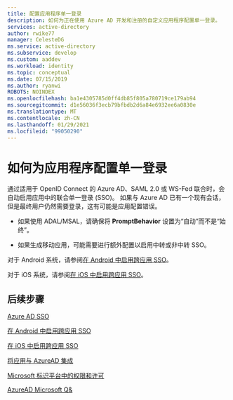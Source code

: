 ```yaml
---
title: 配置应用程序单一登录
description: 如何为正在使用 Azure AD 开发和注册的自定义应用程序配置单一登录。
services: active-directory
author: rwike77
manager: CelesteDG
ms.service: active-directory
ms.subservice: develop
ms.custom: aaddev
ms.workload: identity
ms.topic: conceptual
ms.date: 07/15/2019
ms.author: ryanwi
ROBOTS: NOINDEX
ms.openlocfilehash: ba1e4305785d0ff4db85f805a780719ce179ab94
ms.sourcegitcommit: d1e56036f3ecb79bfbdb2d6a84e6932ee6a0830e
ms.translationtype: MT
ms.contentlocale: zh-CN
ms.lasthandoff: 01/29/2021
ms.locfileid: "99050290"
---
```

# <a name="how-to-configure-single-sign-on-for-an-application"></a>如何为应用程序配置单一登录

通过适用于 OpenID Connect 的 Azure AD、SAML 2.0 或 WS-Fed 联合时，会自动启用应用中的联合单一登录 (SSO)。 如果与 Azure AD 已有一个现有会话，但是最终用户仍然需要登录，这有可能是应用配置错误。

* 如果使用 ADAL/MSAL，请确保将 **PromptBehavior** 设置为“自动”而不是“始终”。

* 如果生成移动应用，可能需要进行额外配置以启用中转或非中转 SSO。

对于 Android 系统，请参阅[在 Android 中启用跨应用 SSO](../azuread-dev/howto-v1-enable-sso-android.md)。<br>

对于 iOS 系统，请参阅[在 iOS 中启用跨应用 SSO](../azuread-dev/howto-v1-enable-sso-ios.md)。

## <a name="next-steps"></a>后续步骤

[Azure AD SSO](../manage-apps/what-is-single-sign-on.md)<br>

[在 Android 中启用跨应用 SSO](../azuread-dev/howto-v1-enable-sso-android.md)<br>

[在 iOS 中启用跨应用 SSO](../azuread-dev/howto-v1-enable-sso-ios.md)<br>

[将应用与 AzureAD 集成](./quickstart-register-app.md)<br>

[Microsoft 标识平台中的权限和许可](./v2-permissions-and-consent.md)<br>

[AzureAD Microsoft Q&](https://docs.microsoft.com/answers/topics/azure-active-directory.html)
